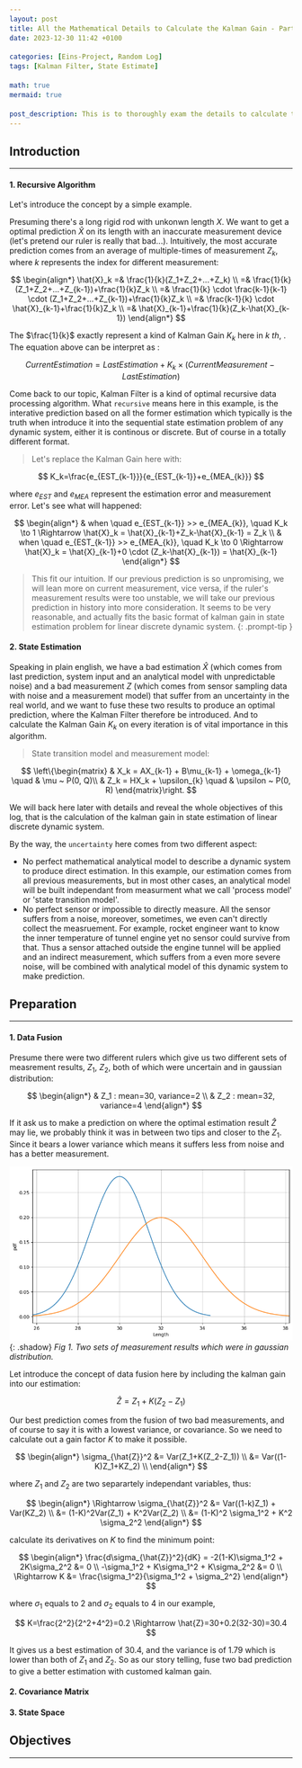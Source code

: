 ```yaml
---
layout: post
title: All the Mathematical Details to Calculate the Kalman Gain - Part.1
date: 2023-12-30 11:42 +0100

categories: [Eins-Project, Random Log]
tags: [Kalman Filter, State Estimate]

math: true
mermaid: true

post_description: This is to thoroughly exam the details to calculate the kalmann gain and others of state estimation problem, mathematically.
---
```


## Introduction 
---

#### 1. Recursive Algorithm

Let's introduce the concept by a simple example. 

Presuming there's a long rigid rod with unkonwn length $X$. We want to get a optimal prediction $\hat{X}$ on its length with an inaccurate measurement device (let's pretend our ruler is really that bad...). Intuitively, the most accurate prediction comes from an average of multiple-times of measurement $Z_{k}$, where $k$ represents the index for different measurement:

$$
\begin{align*}
\hat{X}_k  =& \frac{1}{k}(Z_1+Z_2+...+Z_k) \\
           =& \frac{1}{k}(Z_1+Z_2+...+Z_{k-1})+\frac{1}{k}Z_k \\
           =& \frac{1}{k} \cdot \frac{k-1}{k-1} \cdot (Z_1+Z_2+...+Z_{k-1})+\frac{1}{k}Z_k \\
           =& \frac{k-1}{k} \cdot \hat{X}_{k-1}+\frac{1}{k}Z_k \\
           =& \hat{X}_{k-1}+\frac{1}{k}(Z_k-\hat{X}_{k-1})
\end{align*}
$$

The $\frac{1}{k}$ exactly represent a kind of Kalman Gain $K_k$ here in $k~th$, . The equation above can be interpret as :

$$
Current Estimation = Last Estimation + K_k \times(Current Measurement - Last Estimation)
$$

Come back to our topic, Kalman Filter is a kind of optimal recursive data processing algorithm. What `recursive` means here in this example, is the interative prediction based on all the former estimation which typically is the truth when introduce it into the sequential state estimation problem of any dynamic system, either it is continous or discrete. But of course in a totally different format. 

>Let's replace the Kalman Gain here with:
>
$$
K_k=\frac{e_{EST_{k-1}}}{e_{EST_{k-1}}+e_{MEA_{k}}}
$$
>
where $e_{EST}$ and $e_{MEA}$ represent the estimation error and measurement error. Let's see what will happened:
>
$$
\begin{align*}
& when \quad e_{EST_{k-1}} >> e_{MEA_{k}}, \quad K_k \to 1 \Rightarrow \hat{X}_k = \hat{X}_{k-1}+Z_k-\hat{X}_{k-1} = Z_k \\
& when \quad e_{EST_{k-1}} >> e_{MEA_{k}}, \quad K_k \to 0 \Rightarrow \hat{X}_k = \hat{X}_{k-1}+0 \cdot (Z_k-\hat{X}_{k-1}) = \hat{X}_{k-1}
\end{align*}
$$
>
>This fit our intuition. If our previous prediction is so unpromising, we will lean more on current measurement, vice versa, if the ruler's measurement results were too unstable, we will take our previous prediction in history into more consideration. 
>It seems to be very reasonable, and actually fits the basic format of kalman gain in state estimation problem for linear discrete dynamic system. 
{: .prompt-tip }

#### 2. State Estimation

Speaking in plain english, we have a bad estimation $\hat{X}$ (which comes from last prediction, system input and an analytical model with unpredictable noise) and a bad measurement $Z$ (which comes from sensor sampling data with noise and a measurement model) that suffer from an uncertainty in the real world, and we want to fuse these two results to produce an optimal prediction, where the Kalman Filter therefore be introduced. And to calculate the Kalman Gain $K_k$ on every iteration is of vital importance in this algorithm. 

>State transition model and measurement model:
>
$$
\left\{\begin{matrix}
  & X_k = AX_{k-1} + B\mu_{k-1} + \omega_{k-1} \quad  & \mu ~ P(0, Q)\\
  & Z_k = HX_k + \upsilon_{k} \quad  & \upsilon ~ P(0, R)
\end{matrix}\right.
$$


We will back here later with details and reveal the whole objectives of this log, that is the calculation of the kalman gain in state estimation of linear discrete dynamic system. 

By the way, the `uncertainty` here comes from two different aspect: 
- No perfect mathematical analytical model to describe a dynamic system to produce direct estimation. In this example, our estimation comes from all previous measurements, but in most other cases, an analytical model will be built independant from measurment what we call 'process model' or 'state transition model'.
- No perfect sensor or impossible to directly measure. All the sensor suffers from a noise, moreover, sometimes, we even can't directly collect the measruement. For example, rocket engineer want to know the inner temperature of tunnel engine yet no sensor could survive from that. Thus a sensor attached outside the engine tunnel will be applied and an indirect measurement, which suffers from a even more severe noise, will be combined with analytical model of this dynamic system to make prediction.

## Preparation 
---

#### 1. Data Fusion

Presume there were two different rulers which give us two different sets of measrement results, $Z_1$, $Z_2$, both of which were uncertain and in gaussian distribution:

$$
\begin{align*}
& Z_1 : mean=30, variance=2 \\
& Z_2 : mean=32, variance=4 
\end{align*}
$$

If it ask us to make a prediction on where the optimal estimation result $\hat{Z}$ may lie, we probably think it was in between two tips and closer to the $Z_1$. Since it bears a lower variance which means it suffers less from noise and has a better measurement. 

![TwoMeasurementsGaussian](/localdata/assets/EinsProject/TwoMeasurementsGaussian.png){: .shadow}
_Fig 1. Two sets of measurement results which were in gaussian distribution._

Let introduce the concept of data fusion here by including the kalman gain into our estimation:

$$
\hat{Z} = Z_1 + K(Z_2 - Z_1)
$$

Our best prediction comes from the fusion of two bad measurements, and of course to say it is with a lowest variance, or covariance. So we need to calculate out a gain factor $K$ to make it possible.

$$
\begin{align*}
  \sigma_{\hat{Z}}^2 &= Var(Z_1+K(Z_2-Z_1)) \\
                     &= Var((1-K)Z_1+KZ_2) \\
\end{align*}
$$

where $Z_1$ and $Z_2$ are two separartely independant variables, thus:

$$
\begin{align*}
\Rightarrow \sigma_{\hat{Z}}^2 &= Var((1-k)Z_1) + Var(KZ_2) \\ 
                     &= (1-K)^2Var(Z_1) + K^2Var(Z_2) \\
                     &= (1-K)^2 \sigma_1^2 + K^2 \sigma_2^2
\end{align*}
$$

calculate its derivatives on $K$ to find the minimum point:

$$
\begin{align*}
\frac{d\sigma_{\hat{Z}}^2}{dK} = -2(1-K)\sigma_1^2 + 2K\sigma_2^2 &= 0 \\
-\sigma_1^2 + K\sigma_1^2 + K\sigma_2^2 &= 0 \\
\Rightarrow K &= \frac{\sigma_1^2}{\sigma_1^2 + \sigma_2^2}
\end{align*}
$$

where $\sigma_1$ equals to 2 and $\sigma_2$ equals to 4 in our example, 

$$
K=\frac{2^2}{2^2+4^2}=0.2 \Rightarrow \hat{Z}=30+0.2(32-30)=30.4
$$

It gives us a best estimation of 30.4, and the variance is of 1.79 which is lower than both of $Z_1$ and $Z_2$. So as our story telling, fuse two bad prediction to give a better estimation with customed kalman gain. 

#### 2. Covariance Matrix

#### 3. State Space

## Objectives
---